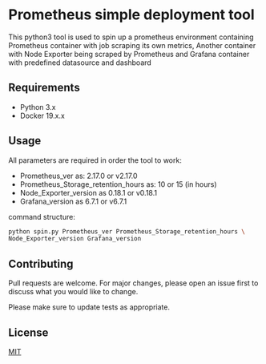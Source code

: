 # Prometheus simple deployment tool

This python3 tool is used to spin up a prometheus environment
containing Prometheus container with job scraping its own metrics,
Another container with Node Exporter being scraped by Prometheus and Grafana container with predefined datasource and dashboard
## Requirements

* Python 3.x
* Docker 19.x.x


## Usage
All parameters are required in order the tool to work:
* Prometheus_ver as: 2.17.0 or v2.17.0 
* Prometheus_Storage_retention_hours as: 10 or 15 (in hours) 
* Node_Exporter_version as 0.18.1 or v0.18.1
* Grafana_version as 6.7.1 or v6.7.1

command structure:
```bash
python spin.py Prometheus_ver Prometheus_Storage_retention_hours \
Node_Exporter_version Grafana_version
```

## Contributing
Pull requests are welcome. For major changes, please open an issue first to discuss what you would like to change.

Please make sure to update tests as appropriate.

## License
[MIT](https://choosealicense.com/licenses/mit/)